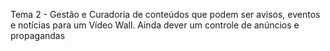  

Tema 2 - Gestão e Curadoria de conteúdos que podem ser avisos, eventos e notícias para um Vídeo Wall. Ainda dever um controle de anúncios e propagandas 
